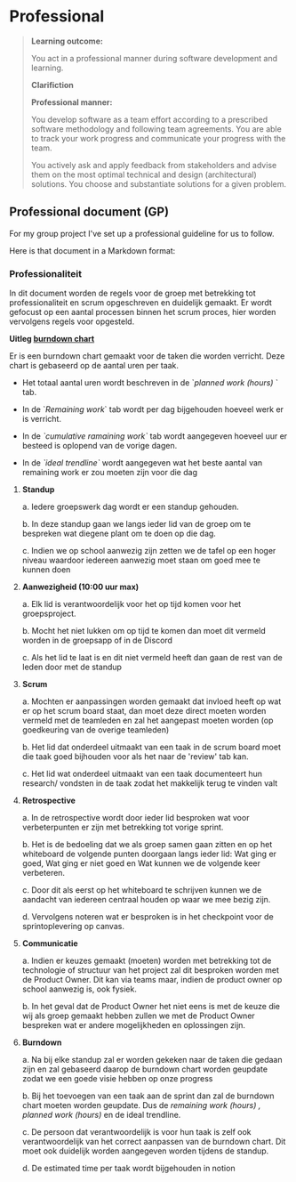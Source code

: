 # Professional

>**Learning outcome:**
>
>You act in a professional manner during software development and learning.
>
> **Clarifiction**
>
>
>**Professional manner:**
>
>You develop software as a team effort according to a prescribed software methodology and following team agreements. You are able to track your work progress and communicate your progress with the team.
>
>You actively ask and apply feedback from stakeholders and advise them on the most optimal technical and design (architectural) solutions.
>You choose and substantiate solutions for a given problem.

## Professional document (GP)
For my group project I've set up a professional guideline for us to follow.

Here is that document in a Markdown format:

### Professionaliteit

In dit document worden de regels voor de groep met betrekking tot
professionaliteit en scrum opgeschreven en duidelijk gemaakt. Er wordt
gefocust op een aantal processen binnen het scrum proces, hier worden
vervolgens regels voor opgesteld.

**Uitleg [burndown
chart](https://1drv.ms/x/s!AkY3UFbuOGGngpwpy8Z4QUqJko3-yw?e=t3bzeP)**

Er is een burndown chart gemaakt voor de taken die worden verricht. Deze
chart is gebaseerd op de aantal uren per taak.

-   Het totaal aantal uren wordt beschreven in de \`*planned work
    (hours)* \` tab.

-   In de \`*Remaining work*\` tab wordt per dag bijgehouden hoeveel
    werk er is verricht.

-   In de *\`cumulative ramaining work\`* tab wordt aangegeven hoeveel
    uur er besteed is oplopend van de vorige dagen.

-   In de *\`ideal trendline\`* wordt aangegeven wat het beste aantal
    van remaining work er zou moeten zijn voor die dag

1.  **Standup**

    a.  Iedere groepswerk dag wordt er een standup gehouden.

    b.  In deze standup gaan we langs ieder lid van de groep om te
    bespreken wat diegene plant om te doen op die dag.

    c.  Indien we op school aanwezig zijn zetten we de tafel op een
    hoger niveau waardoor iedereen aanwezig moet staan om goed mee
    te kunnen doen

2.  **Aanwezigheid (10:00 uur max)**

    a.  Elk lid is verantwoordelijk voor het op tijd komen voor het
    groepsproject.

    b.  Mocht het niet lukken om op tijd te komen dan moet dit vermeld
    worden in de groepsapp of in de Discord

    c.  Als het lid te laat is en dit niet vermeld heeft dan gaan de
    rest van de leden door met de standup

3.  **Scrum**

    a.  Mochten er aanpassingen worden gemaakt dat invloed heeft op wat
    er op het scrum board staat, dan moet deze direct moeten worden
    vermeld met de teamleden en zal het aangepast moeten worden (op
    goedkeuring van de overige teamleden)

    b.  Het lid dat onderdeel uitmaakt van een taak in de scrum board
    moet die taak goed bijhouden voor als het naar de 'review' tab
    kan.

    c.  Het lid wat onderdeel uitmaakt van een taak documenteert hun
    research/ vondsten in de taak zodat het makkelijk terug te
    vinden valt

4.  **Retrospective**

    a.  In de retrospective wordt door ieder lid besproken wat voor
    verbeterpunten er zijn met betrekking tot vorige sprint.

    b.  Het is de bedoeling dat we als groep samen gaan zitten en op het
    whiteboard de volgende punten doorgaan langs ieder lid: Wat ging
    er goed, Wat ging er niet goed en Wat kunnen we de volgende keer
    verbeteren.

    c.  Door dit als eerst op het whiteboard te schrijven kunnen we de
    aandacht van iedereen centraal houden op waar we mee bezig zijn.

    d.  Vervolgens noteren wat er besproken is in het checkpoint voor de
    sprintoplevering op canvas.

5.  **Communicatie**

    a.  Indien er keuzes gemaakt (moeten) worden met betrekking tot de
    technologie of structuur van het project zal dit besproken
    worden met de Product Owner. Dit kan via teams maar, indien de
    product owner op school aanwezig is, ook fysiek.

    b.  In het geval dat de Product Owner het niet eens is met de keuze
    die wij als groep gemaakt hebben zullen we met de Product Owner
    bespreken wat er andere mogelijkheden en oplossingen zijn.

6.  **Burndown**

    a.  Na bij elke standup zal er worden gekeken naar de taken die
    gedaan zijn en zal gebaseerd daarop de burndown chart worden
    geupdate zodat we een goede visie hebben op onze progress

    b.  Bij het toevoegen van een taak aan de sprint dan zal de burndown
    chart moeten worden geupdate. Dus de *remaining work (hours) ,
    planned work (hours)* en de ideal trendline.

    c.  De persoon dat verantwoordelijk is voor hun taak is zelf ook
    verantwoordelijk van het correct aanpassen van de burndown
    chart. Dit moet ook duidelijk worden aangegeven worden tijdens
    de standup.

    d.  De estimated time per taak wordt bijgehouden in notion


